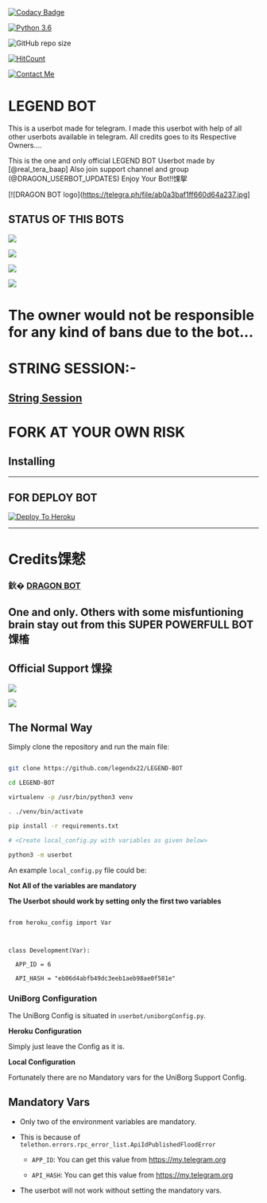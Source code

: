[![Codacy Badge](https://api.codacy.com/project/badge/Grade/f7c51539e67b483bb8d7749acca51d3a)](https://app.codacy.com/gh/legendx22/LEGEND-BOT?utm_source=github.com&utm_medium=referral&utm_content=legendx22/LEGEND-BOT&utm_campaign=Badge_Grade_Settings)

[![Python 3.6](https://img.shields.io/badge/Python-3.6%20or%20newer-blue.svg)](https://www.python.org/downloads/release/python-360/)

![GitHub repo size](https://img.shields.io/github/repo-size/legendx22/LEGEND-BOT)

[![HitCount](http://hits.dwyl.com/legendx22/LEGEND-BOT.svg)](http://hits.dwyl.com/legendx22/LEGEND-BOT)

[![Contact Me](https://img.shields.io/badge/Telegram-Contact%20Me-informational)](https://t.me/legendx22)





# LEGEND BOT

This is a userbot made for telegram. I made this userbot with help of all other userbots available in telegram. All credits goes to its Respective Owners....



This is the one and only official LEGEND BOT Userbot made by [@real_tera_baap] Also join support channel and group (@DRAGON_USERBOT_UPDATES) Enjoy Your Bot!!馃挐

[![DRAGON BOT logo](https://telegra.ph/file/ab0a3baf1ff660d64a237.jpg]



## STATUS OF THIS BOTS 

<p align="left"><a href="https://github.com/legendx22/LEGEND-BOT/network/members"><img src="https://img.shields.io/github/forks/legendx22/LEGEND-BOT?label=Forks&logoColor=Silver&style=social"></a><p align="left"><a href="https://github.com/legendx22/LEGEND-BOT/stargazers"><img src="https://img.shields.io/github/stars/legendx22/LEGEND-BOT?logoColor=Blue&style=social"></a><p align="left"><a href="https://github.com/legendx22/LEGEND-BOT"><img src="https://github-readme-stats.vercel.app/api/pin?username=legendx22&show_icons=true&theme=meta&hide_border=true&repo=legendx22/LEGEND-BOT"></a><p align="left"><a href="https://github.com/legendx22/LEGEND-BOT"><img src="https://img.shields.io/github/last-commit/legendx22/LEGEND-BOT?style=plastic"></a>



# The owner would not be responsible for any kind of bans due to the bot...





# STRING SESSION:-

## [String Session](https://repl.it/join/sfesosiy-manvilovelovema)



# FORK AT YOUR OWN RISK

## Installing





-------------------------------------------------



## FOR DEPLOY BOT 



[![Deploy To Heroku](https://www.herokucdn.com/deploy/button.svg)](https://dashboard.heroku.com/new?button-url=https%3A%2F%2Fgithub.com%2FLEGENDXOP%2Flegendpack&template=https%3A%2F%2Fgithub.com%2FLEGENDXOP%2Flegendpack)



------------------------------------------------





# Credits馃憖

### 鈥� [DRAGON BOT](https://github.com/king-cobra-user/DRAGON-USER-BOT)

## One and only. Others with some misfuntioning brain stay out from this SUPER POWERFULL BOT馃槒



## Official Support 馃挅

<a href="https://t.me/hackerget0"><img src="https://img.shields.io/badge/Join-Support%20Channel-red.svg?style=for-the-badge&logo=Telegram"></a>

<a href="https://t.me/teamishere"><img src="https://img.shields.io/badge/Join-Support%20Group-blue.svg?style=for-the-badge&logo=Telegram"></a>



## The Normal Way



Simply clone the repository and run the main file:

```sh

git clone https://github.com/legendx22/LEGEND-BOT

cd LEGEND-BOT

virtualenv -p /usr/bin/python3 venv

. ./venv/bin/activate

pip install -r requirements.txt

# <Create local_config.py with variables as given below>

python3 -m userbot

```



An example `local_config.py` file could be:



**Not All of the variables are mandatory**



__The Userbot should work by setting only the first two variables__



```python3

from heroku_config import Var



class Development(Var):

  APP_ID = 6

  API_HASH = "eb06d4abfb49dc3eeb1aeb98ae0f581e"

```



### UniBorg Configuration



The UniBorg Config is situated in `userbot/uniborgConfig.py`.



**Heroku Configuration**

Simply just leave the Config as it is.



**Local Configuration**

Fortunately there are no Mandatory vars for the UniBorg Support Config.



## Mandatory Vars



- Only two of the environment variables are mandatory.

- This is because of `telethon.errors.rpc_error_list.ApiIdPublishedFloodError`

    - `APP_ID`:   You can get this value from https://my.telegram.org

    - `API_HASH`:   You can get this value from https://my.telegram.org

- The userbot will not work without setting the mandatory vars.


